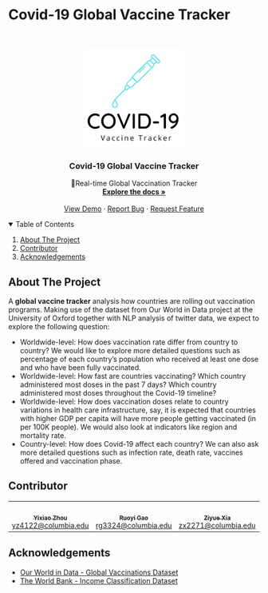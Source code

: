 # Covid-19 Global Vaccine Tracker
<!-- PROJECT LOGO -->
<br />
<p align="center">
  <a href="https://github.com/QMSS-G5063-2022/Group_AB_Covid_Vaccination">
    <img src="images/COVID-19.png" alt="Logo" width="200" height="200">
  </a>

  <h3 align="center">Covid-19 Global Vaccine Tracker</h3>

  <p align="center">
     🚀Real-time Global Vaccination Tracker
    <br />
    <a href="https://github.com/QMSS-G5063-2022/Group_AB_Covid_Vaccination"><strong>Explore the docs »</strong></a>
    <br />
    <br />
    <a href="https://github.com/QMSS-G5063-2022/Group_AB_Covid_Vaccination">View Demo</a>
    ·
    <a href="https://github.com/QMSS-G5063-2022/Group_AB_Covid_Vaccination/issues">Report Bug</a>
    ·
    <a href="https://github.com/QMSS-G5063-2022/Group_AB_Covid_Vaccination/issues">Request Feature</a>
  </p>
</p>

<!-- TABLE OF CONTENTS -->
<details open="open">
  <summary>Table of Contents</summary>
  <ol>
    <li><a href="#about-the-project">About The Project</a></li>
    <li><a href="#contributor">Contributor</a></li>
    <li><a href="#acknowledgements">Acknowledgements</a></li>
  </ol>
</details>

<!-- ABOUT THE PROJECT -->
## About The Project
A **global vaccine tracker** analysis how countries are rolling out vaccination programs. Making use of the dataset from Our World in Data project at the University of Oxford together with NLP analysis of twitter data, we expect to explore the following question:

- Worldwide-level: How does vaccination rate differ from country to country? We would like to explore more detailed questions such as percentage of each country’s population who received at least one dose and who have been fully vaccinated.
- Worldwide-level: How fast are countries vaccinating? Which country administered most doses in the past 7 days? Which country administered most doses throughout the Covid-19 timeline?
- Worldwide-level: How does vaccination doses relate to country variations in health care infrastructure, say, it is expected that countries with higher GDP per capita will have more people getting vaccinated (in per 100K people). We would also look at indicators like region and mortality rate. 
- Country-level: How does Covid-19 affect each country? We can also ask more detailed questions such as infection rate, death rate, vaccines offered and vaccination phase.

<!-- CONTRIBUTOR -->
## Contributor

<table align="center">
  <tr>
    <td align="center"><a href="https://github.com/ashizhou"><img src="https://avatars.githubusercontent.com/u/70239764?v=3&s=100" width="100px;" alt=""/><br /><sub><b>Yixiao Zhou</b></sub></a><br /><a href="yz4122@columbia.edu" title="Email-Address">yz4122@columbia.edu</a></td>
      <td align="center"><a href="https://github.com/gabrici39"><img src="https://avatars.githubusercontent.com/u/95658686?v=3&s=100" width="100px;" alt=""/><br /><sub><b>Ruoyi Gao</b></sub></a><br /><a href="rg3324@columbia.edu" title="Email-Address">rg3324@columbia.edu</a></td>
     <td align="center"><a href="https://github.com/ZIYUEXIA"><img src="https://avatars.githubusercontent.com/u/98167885?v=3&s=100" width="100px;" alt=""/><br /><sub><b>Ziyue Xia</b></sub></a><br /><a href="zx2271@columbia.edu" title="Email-Address">zx2271@columbia.edu</a></td>
     <td align="center"><a href="https://github.com/sssooyyi"><img src="https://avatars.githubusercontent.com/u/95590300?v=3&s=100" width="100px;" alt=""/><br /><sub><b>Yi Sun</b></sub></a><br /><a href="ys3512@columbia.edu" title="Email-Address">ys3512@columbia.edu</a></td>
</tr>
</table>

<!-- ACKNOWLEDGEMENTS -->
## Acknowledgements
  
* [Our World in Data - Global Vaccinations Dataset](https://ourworldindata.org/covid-vaccinations)
* [The World Bank - Income Classification Dataset](https://datahelpdesk.worldbank.org/knowledgebase/articles/378834-how-does-the-world-bank-classify-countries)
